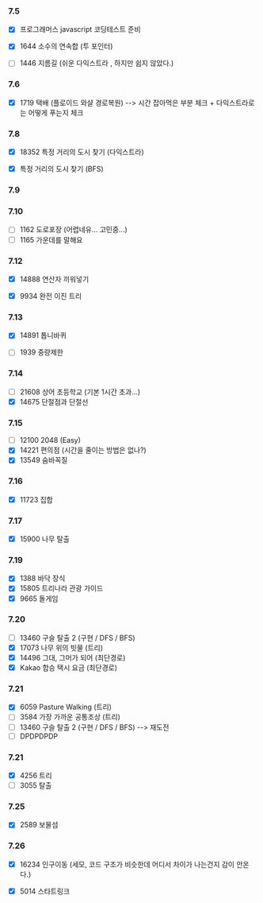 ### 7.5
- [x] 프로그래머스 javascript 코딩테스트 준비
- [x] 1644 소수의 연속합 (투 포인터)
- [ ] 1446 지름길 (쉬운 다익스트라 , 하지만 쉽지 않았다.)


### 7.6 
- [x] 1719 택배 (플로이드 와샬 경로복원) --> 시간 잡아먹은 부분 체크 +  다익스트라로는 어떻게 푸는지 체크

### 7.8
- [x] 18352 특정 거리의 도시 찾기 (다익스트라)
- [x] 특정 거리의 도시 찾기 (BFS)


### 7.9

### 7.10 
- [ ] 1162 도로포장 (어렵네유... 고민중...)
- [ ] 1165 가운데를 말해요

### 7.12
- [x] 14888 연산자 끼워넣기 
- [x] 9934 완전 이진 트리


### 7.13
- [x] 14891 톱니바퀴
- [ ] 1939 중량제한


### 7.14
- [ ] 21608 상어 초등학교 (기본 1시간 초과...)
- [x] 14675 단절점과 단절선

### 7.15
- [ ] 12100 2048 (Easy)
- [x] 14221 편의점 (시간을 줄이는 방법은 없나?)
- [x] 13549 숨바꼭질 

### 7.16
- [x] 11723 집합

### 7.17
- [x] 15900 나무 탈출

### 7.19
- [x] 1388 바닥 장식
- [x] 15805 트리나라 관광 가이드
- [x] 9665 돌게임

### 7.20
- [ ] 13460 구슬 탈출 2 (구현 / DFS / BFS)
- [x] 17073 나무 위의 빗물 (트리)  
- [x] 14496 그대, 그머가 되어 (최단경로)
- [x] Kakao 합승 택시 요금 (최단경로)
 
### 7.21
- [x] 6059 Pasture Walking (트리)
- [ ] 3584 가장 가까운 공통조상 (트리)
- [ ] 13460 구슬 탈출 2 (구현 / DFS / BFS) --> 재도전
- [ ] DPDPDPDP

### 7.21
- [x] 4256 트리
- [ ] 3055 탈출

### 7.25
- [x] 2589 보물섬

### 7.26

- [x] 16234 인구이동 (세모, 코드 구조가 비슷한데 어디서 차이가 나는건지 감이 안온다.)
- [x] 5014 스타트링크



